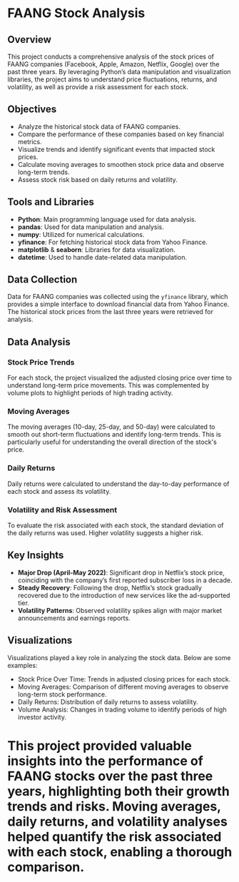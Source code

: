 # FAANG Stock Analysis

## Overview
This project conducts a comprehensive analysis of the stock prices of FAANG companies (Facebook, Apple, Amazon, Netflix, Google) over the past three years. By leveraging Python’s data manipulation and visualization libraries, the project aims to understand price fluctuations, returns, and volatility, as well as provide a risk assessment for each stock.

## Objectives
- Analyze the historical stock data of FAANG companies.
- Compare the performance of these companies based on key financial metrics.
- Visualize trends and identify significant events that impacted stock prices.
- Calculate moving averages to smoothen stock price data and observe long-term trends.
- Assess stock risk based on daily returns and volatility.

## Tools and Libraries
- **Python**: Main programming language used for data analysis.
- **pandas**: Used for data manipulation and analysis.
- **numpy**: Utilized for numerical calculations.
- **yfinance**: For fetching historical stock data from Yahoo Finance.
- **matplotlib** & **seaborn**: Libraries for data visualization.
- **datetime**: Used to handle date-related data manipulation.

## Data Collection
Data for FAANG companies was collected using the `yfinance` library, which provides a simple interface to download financial data from Yahoo Finance. The historical stock prices from the last three years were retrieved for analysis.

## Data Analysis
### Stock Price Trends
For each stock, the project visualized the adjusted closing price over time to understand long-term price movements. This was complemented by volume plots to highlight periods of high trading activity.

### Moving Averages
The moving averages (10-day, 25-day, and 50-day) were calculated to smooth out short-term fluctuations and identify long-term trends. This is particularly useful for understanding the overall direction of the stock's price.

### Daily Returns
Daily returns were calculated to understand the day-to-day performance of each stock and assess its volatility.

### Volatility and Risk Assessment
To evaluate the risk associated with each stock, the standard deviation of the daily returns was used. Higher volatility suggests a higher risk.

## Key Insights
- **Major Drop (April-May 2022)**: Significant drop in Netflix’s stock price, coinciding with the company’s first reported subscriber loss in a decade.
- **Steady Recovery**: Following the drop, Netflix’s stock gradually recovered due to the introduction of new services like the ad-supported tier.
- **Volatility Patterns**: Observed volatility spikes align with major market announcements and earnings reports.

## Visualizations
Visualizations played a key role in analyzing the stock data. Below are some examples:
- Stock Price Over Time: Trends in adjusted closing prices for each stock.
- Moving Averages: Comparison of different moving averages to observe long-term stock performance.
- Daily Returns: Distribution of daily returns to assess volatility.
- Volume Analysis: Changes in trading volume to identify periods of high investor activity.

# This project provided valuable insights into the performance of FAANG stocks over the past three years, highlighting both their growth trends and risks. Moving averages, daily returns, and volatility analyses helped quantify the risk associated with each stock, enabling a thorough comparison.
